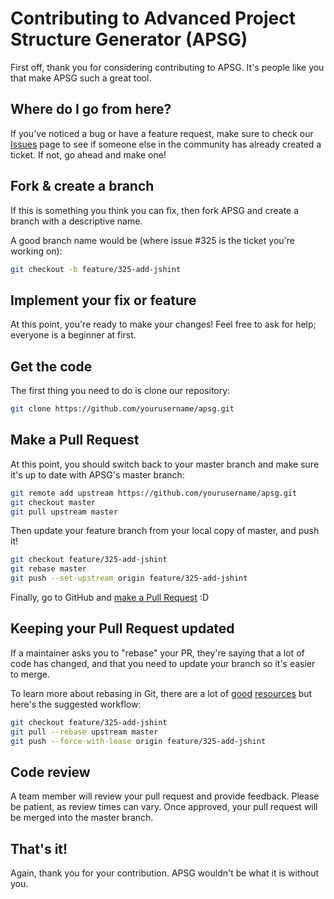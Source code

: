 # Contributing to Advanced Project Structure Generator (APSG)

First off, thank you for considering contributing to APSG. It's people like you that make APSG such a great tool.

## Where do I go from here?

If you've noticed a bug or have a feature request, make sure to check our [Issues](https://github.com/yourusername/apsg/issues) page to see if someone else in the community has already created a ticket. If not, go ahead and make one!

## Fork & create a branch

If this is something you think you can fix, then fork APSG and create a branch with a descriptive name.

A good branch name would be (where issue #325 is the ticket you're working on):

```bash
git checkout -b feature/325-add-jshint
```

## Implement your fix or feature

At this point, you're ready to make your changes! Feel free to ask for help; everyone is a beginner at first.

## Get the code

The first thing you need to do is clone our repository:

```bash
git clone https://github.com/yourusername/apsg.git
```

## Make a Pull Request

At this point, you should switch back to your master branch and make sure it's up to date with APSG's master branch:

```bash
git remote add upstream https://github.com/yourusername/apsg.git
git checkout master
git pull upstream master
```

Then update your feature branch from your local copy of master, and push it!

```bash
git checkout feature/325-add-jshint
git rebase master
git push --set-upstream origin feature/325-add-jshint
```

Finally, go to GitHub and [make a Pull Request](https://help.github.com/en/github/collaborating-with-issues-and-pull-requests/creating-a-pull-request) :D

## Keeping your Pull Request updated

If a maintainer asks you to "rebase" your PR, they're saying that a lot of code has changed, and that you need to update your branch so it's easier to merge.

To learn more about rebasing in Git, there are a lot of [good](https://git-scm.com/book/en/v2/Git-Branching-Rebasing) [resources](https://www.atlassian.com/git/tutorials/merging-vs-rebasing) but here's the suggested workflow:

```bash
git checkout feature/325-add-jshint
git pull --rebase upstream master
git push --force-with-lease origin feature/325-add-jshint
```

## Code review

A team member will review your pull request and provide feedback. Please be patient, as review times can vary. Once approved, your pull request will be merged into the master branch.

## That's it! 

Again, thank you for your contribution. APSG wouldn't be what it is without you.
